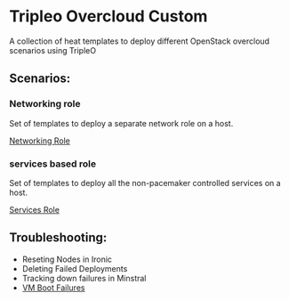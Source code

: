 # Tripleo Overcloud Custom
A collection of heat templates to deploy different OpenStack overcloud scenarios using TripleO

## Scenarios:

### Networking role
Set of templates to deploy a separate network role on a host.

[Networking Role](custom-roles/networking)

### services based role
Set of templates to deploy all the non-pacemaker controlled services on a host.

[Services Role](custom-roles/services)


## Troubleshooting:

* Reseting Nodes in Ironic
* Deleting Failed Deployments
* Tracking down failures in Minstral
* [VM Boot Failures](troubleshooting/VM_boot_failures.md)